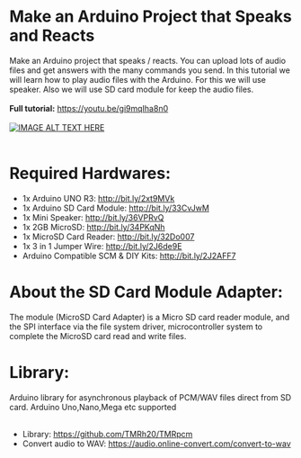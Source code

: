 # Make an Arduino Project that Speaks and Reacts
Make an Arduino project that speaks / reacts. You can upload lots of audio files and get answers with the many commands you send. In this tutorial we will learn how to play audio files with the Arduino. For this we will use speaker. Also we will use SD card module for keep the audio files. </br></br>
**Full tutorial:** https://youtu.be/gi9mqIha8n0 </br></br>
[![IMAGE ALT TEXT HERE](http://img.youtube.com/vi/gi9mqIha8n0/0.jpg)](http://www.youtube.com/watch?v=gi9mqIha8n0)</br></br>
# Required Hardwares: </br>
- 1x Arduino UNO R3: http://bit.ly/2xt9MVk
- 1x Arduino SD Card Module: http://bit.ly/33CvJwM
- 1x Mini Speaker: http://bit.ly/36VPRvQ
- 1x 2GB MicroSD: http://bit.ly/34PKqNh
- 1x MicroSD Card Reader: http://bit.ly/32Do007
- 1x 3 in 1 Jumper Wire: http://bit.ly/2J6de9E
- Arduino Compatible SCM & DIY Kits: http://bit.ly/2J2AFF7
# About the SD Card Module Adapter:</br>
The module (MicroSD Card Adapter) is a Micro SD card reader module, and the SPI interface via the file system driver, microcontroller system to complete the MicroSD card read and write files.</br>
# Library: </br>
Arduino library for asynchronous playback of PCM/WAV files direct from SD card. Arduino Uno,Nano,Mega etc supported</br></br>
- Library: https://github.com/TMRh20/TMRpcm
- Convert audio to WAV: https://audio.online-convert.com/convert-to-wav
